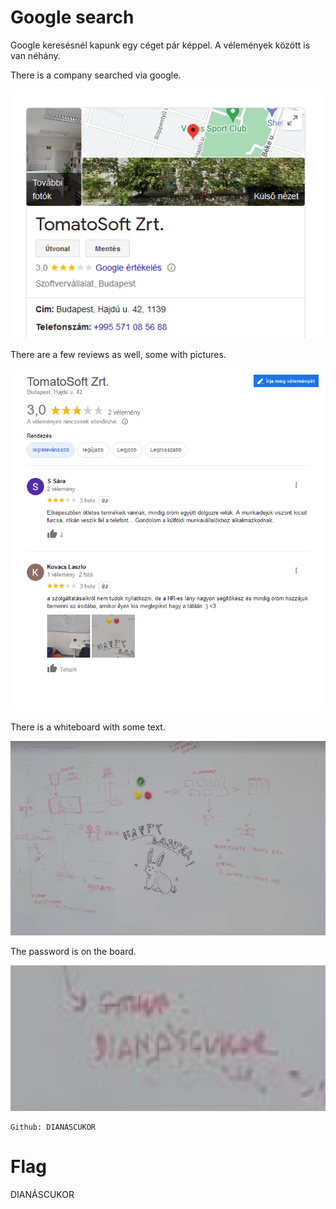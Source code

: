 # Google search

Google keresésnél kapunk egy céget pár képpel. A vélemények között is van néhány.

There is a company searched via google. 

![](screenshots/1.png)

There are a few reviews as well, some with pictures.
   
![](screenshots/2.png)

There is a whiteboard with some text.

![](screenshots/3.png)

The password is on the board.

![](screenshots/4.png)
 

```
Github: DIANÁSCUKOR
```

# Flag
DIANÁSCUKOR
